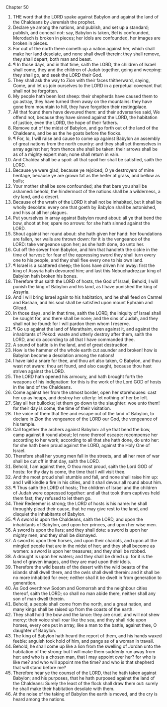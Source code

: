 

Chapter 50

1. THE word that the LORD spake against Babylon and against the land of the Chaldeans by Jeremiah the prophet.
2. Declare ye among the nations, and publish, and set up a standard; publish, and conceal not: say, Babylon is taken, Bel is confounded, Merodach is broken in pieces; her idols are confounded, her images are broken in pieces.
3. For out of the north there cometh up a nation against her, which shall make her land desolate, and none shall dwell therein: they shall remove, they shall depart, both man and beast.
4. ¶ In those days, and in that time, saith the LORD, the children of Israel shall come, they and the children of Judah together, going and weeping: they shall go, and seek the LORD their God.
5. They shall ask the way to Zion with their faces thitherward, saying, Come, and let us join ourselves to the LORD in a perpetual covenant that shall not be forgotten.
6. My people hath been lost sheep: their shepherds have caused them to go astray, they have turned them away on the mountains: they have gone from mountain to hill, they have forgotten their restingplace.
7. All that found them have devoured them: and their adversaries said, We offend not, because they have sinned against the LORD, the habitation of justice, even the LORD, the hope of their fathers.
8. Remove out of the midst of Babylon, and go forth out of the land of the Chaldeans, and be as the he goats before the flocks.
9. ¶ For, lo, I will raise and cause to come up against Babylon an assembly of great nations from the north country: and they shall set themselves in array against her; from thence she shall be taken: their arrows shall be as of a mighty expert man; none shall return in vain.
10. And Chaldea shall be a spoil: all that spoil her shall be satisfied, saith the LORD.
11. Because ye were glad, because ye rejoiced, O ye destroyers of mine heritage, because ye are grown fat as the heifer at grass, and bellow as bulls;
12. Your mother shall be sore confounded; she that bare you shall be ashamed: behold, the hindermost of the nations shall be a wilderness, a dry land, and a desert.
13. Because of the wrath of the LORD it shall not be inhabited, but it shall be wholly desolate: every one that goeth by Babylon shall be astonished, and hiss at all her plagues.
14. Put yourselves in array against Babylon round about: all ye that bend the bow, shoot at her, spare no arrows: for she hath sinned against the LORD.
15. Shout against her round about: she hath given her hand: her foundations are fallen, her walls are thrown down: for it is the vengeance of the LORD: take vengeance upon her; as she hath done, do unto her.
16. Cut off the sower from Babylon, and him that handleth the sickle in the time of harvest: for fear of the oppressing sword they shall turn every one to his people, and they shall flee every one to his own land.
17. ¶ Israel is a scattered sheep; the lions have driven him away: first the king of Assyria hath devoured him; and last this Nebuchadrezzar king of Babylon hath broken his bones.
18. Therefore thus saith the LORD of hosts, the God of Israel; Behold, I will punish the king of Babylon and his land, as I have punished the king of Assyria.
19. And I will bring Israel again to his habitation, and he shall feed on Carmel and Bashan, and his soul shall be satisfied upon mount Ephraim and Gilead.
20. In those days, and in that time, saith the LORD, the iniquity of Israel shall be sought for, and there shall be none; and the sins of Judah, and they shall not be found: for I will pardon them whom I reserve.
21. ¶ Go up against the land of Merathaim, even against it, and against the inhabitants of Pekod: waste and utterly destroy after them, saith the LORD, and do according to all that I have commanded thee.
22. A sound of battle is in the land, and of great destruction.
23. How is the hammer of the whole earth cut asunder and broken! how is Babylon become a desolation among the nations!
24. I have laid a snare for thee, and thou art also taken, O Babylon, and thou wast not aware: thou art found, and also caught, because thou hast striven against the LORD.
25. The LORD hath opened his armoury, and hath brought forth the weapons of his indignation: for this is the work of the Lord GOD of hosts in the land of the Chaldeans.
26. Come against her from the utmost border, open her storehouses: cast her up as heaps, and destroy her utterly: let nothing of her be left.
27. Slay all her bullocks; let them go down to the slaughter: woe unto them!  for their day is come, the time of their visitation.
28. The voice of them that flee and escape out of the land of Babylon, to declare in Zion the vengeance of the LORD our God, the vengeance of his temple.
29. Call together the archers against Babylon: all ye that bend the bow, camp against it round about; let none thereof escape: recompense her according to her work; according to all that she hath done, do unto her: for she hath been proud against the LORD, against the Holy One of Israel.
30. Therefore shall her young men fall in the streets, and all her men of war shall be cut off in that day, saith the LORD.
31. Behold, I am against thee, O thou most proud, saith the Lord GOD of hosts: for thy day is come, the time that I will visit thee.
32. And the most proud shall stumble and fall, and none shall raise him up: and I will kindle a fire in his cities, and it shall devour all round about him.
33. ¶ Thus saith the LORD of hosts; The children of Israel and the children of Judah were oppressed together: and all that took them captives held them fast; they refused to let them go.
34. Their Redeemer is strong; the LORD of hosts is his name: he shall throughly plead their cause, that he may give rest to the land, and disquiet the inhabitants of Babylon.
35. ¶ A sword is upon the Chaldeans, saith the LORD, and upon the inhabitants of Babylon, and upon her princes, and upon her wise men.
36. A sword is upon the liars; and they shall dote: a sword is upon her mighty men; and they shall be dismayed.
37. A sword is upon their horses, and upon their chariots, and upon all the mingled people that are in the midst of her; and they shall become as women: a sword is upon her treasures; and they shall be robbed.
38. A drought is upon her waters; and they shall be dried up: for it is the land of graven images, and they are mad upon their idols.
39. Therefore the wild beasts of the desert with the wild beasts of the islands shall dwell there, and the owls shall dwell therein: and it shall be no more inhabited for ever; neither shall it be dwelt in from generation to generation.
40. As God overthrew Sodom and Gomorrah and the neighbour cities thereof, saith the LORD; so shall no man abide there, neither shall any son of man dwell therein.
41. Behold, a people shall come from the north, and a great nation, and many kings shall be raised up from the coasts of the earth.
42. They shall hold the bow and the lance: they are cruel, and will not shew mercy: their voice shall roar like the sea, and they shall ride upon horses, every one put in array, like a man to the battle, against thee, O daughter of Babylon.
43. The king of Babylon hath heard the report of them, and his hands waxed feeble: anguish took hold of him, and pangs as of a woman in travail.
44. Behold, he shall come up like a lion from the swelling of Jordan unto the habitation of the strong: but I will make them suddenly run away from her: and who is a chosen man, that I may appoint over her?  for who is like me?  and who will appoint me the time?  and who is that shepherd that will stand before me?
45. Therefore hear ye the counsel of the LORD, that he hath taken against Babylon; and his purposes, that he hath purposed against the land of the Chaldeans: Surely the least of the flock shall draw them out: surely he shall make their habitation desolate with them.
46. At the noise of the taking of Babylon the earth is moved, and the cry is heard among the nations.
